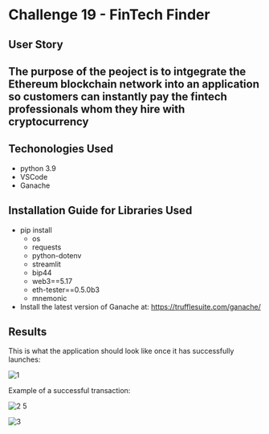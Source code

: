 # Challenge 19 - FinTech Finder

## User Story ##
## The purpose of the peoject is to intgegrate the Ethereum blockchain network into an application so customers can instantly pay the fintech professionals whom they hire with cryptocurrency ##

## Techonologies Used ##
- python 3.9
- VSCode
- Ganache

## Installation Guide for Libraries Used 
- pip install
  - os
  - requests 
  - python-dotenv 
  - streamlit
  - bip44
  - web3==5.17
  - eth-tester==0.5.0b3
  - mnemonic
- Install the latest version of Ganache at: https://trufflesuite.com/ganache/

 ## Results ##
This is what the application should look like once it has successfully launches: 
 
![1](https://user-images.githubusercontent.com/88863562/152709815-4459c743-b41c-4a03-8de6-136e0da9d79c.PNG)

Example of a successful transaction:

![2 5](https://user-images.githubusercontent.com/88863562/152710072-4f17d165-9ae5-4c2d-a093-a5b0fa057c24.PNG)

![3](https://user-images.githubusercontent.com/88863562/152710078-d78b5f0e-4ed9-4173-bc3e-a82360320a1f.PNG)

